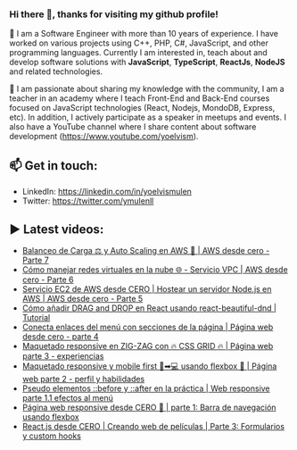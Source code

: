 ### Hi there 👋, thanks for visiting my github profile!

🔭 I am a Software Engineer with more than 10 years of experience. I have worked on various projects using C++, PHP, C#, JavaScript, and other programming languages. Currently I am interested in, teach about and develop software solutions with **JavaScript**, **TypeScript**, **ReactJs**, **NodeJS** and related technologies.

🌱 I am passionate about sharing my knowledge with the community, I am a teacher in an academy where I teach Front-End and Back-End courses focused on JavaScript technologies (React, Nodejs, MondoDB, Express, etc). In addition, I actively participate as a speaker in meetups and events. I also have a YouTube channel where I share content about software development (https://www.youtube.com/yoelvism).

## 📫 Get in touch:
- LinkedIn: https://linkedin.com/in/yoelvismulen
- Twitter: https://twitter.com/ymulenll

## ▶ Latest videos:
<!-- BLOG-POST-LIST:START -->
- [Balanceo de Carga ⚖ y Auto Scaling en AWS 🚀 | AWS desde cero - Parte 7](https://www.youtube.com/watch?v=HPXdwErNahk)
- [Cómo manejar redes virtuales en la nube 🌐 - Servicio VPC | AWS desde cero - Parte 6](https://www.youtube.com/watch?v=HIcCKT-eTKM)
- [Servicio EC2 de AWS desde CERO | Hostear un servidor Node.js en AWS | AWS desde cero - Parte 5](https://www.youtube.com/watch?v=df7soTJ9vW0)
- [Cómo añadir DRAG and DROP en React usando react-beautiful-dnd | Tutorial](https://www.youtube.com/watch?v=bZsMWorjtFI)
- [Conecta enlaces del menú con secciones de la página | Página web desde cero - parte 4](https://www.youtube.com/watch?v=e14LvRFfjTg)
- [Maquetado responsive en ZIG-ZAG con 🔥 CSS GRID 🔥 | Página web parte 3 - experiencias](https://www.youtube.com/watch?v=xXyvlgjpQJo)
- [Maquetado responsive y mobile first 📱➡💻 usando flexbox 🚀 | Página web parte 2 - perfil y habilidades](https://www.youtube.com/watch?v=ZOC7BjMDfq0)
- [Pseudo elementos ::before y ::after en la práctica | Web responsive parte 1.1 efectos al menú](https://www.youtube.com/watch?v=qa4oWn3Zvpk)
- [Página web responsive desde CERO 🚀 | parte 1: Barra de navegación usando flexbox](https://www.youtube.com/watch?v=ADbxRybIpH0)
- [React.js desde CERO | Creando web de películas | Parte 3: Formularios y custom hooks](https://www.youtube.com/watch?v=3z-Y4kbLrTM)
<!-- BLOG-POST-LIST:END -->

<!--
**ymulenll/ymulenll** is a ✨ _special_ ✨ repository because its `README.md` (this file) appears on your GitHub profile.

Here are some ideas to get you started:

- 🔭 I’m currently working on ...
- 🌱 I’m currently learning ...
- 👯 I’m looking to collaborate on ...
- 🤔 I’m looking for help with ...
- 💬 Ask me about ...
- 📫 How to reach me: ...
- 😄 Pronouns: ...
- ⚡ Fun fact: ...
-->
